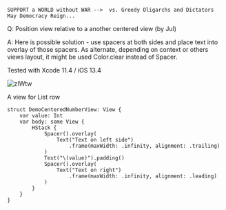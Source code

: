 ```
SUPPORT a WORLD without WAR -->  vs. Greedy Oligarchs and Dictators
May Democracy Reign... 
```

Q: Position view relative to a another centered view (by Jul)

A: Here is possible solution - use spacers at both sides and place text into overlay of those 
spacers. As alternate, depending on context or others views layout, it might be used
Color.clear instead of Spacer. 

Tested with Xcode 11.4 / iOS 13.4

![zIWtw](https://user-images.githubusercontent.com/62171579/167773113-7087f42b-9824-4ced-a67d-35c9afeac832.png)

A view for List row

```
struct DemoCenteredNumberView: View {
    var value: Int
    var body: some View {
        HStack {
            Spacer().overlay(
                Text("Text on left side")
                    .frame(maxWidth: .infinity, alignment: .trailing)
            )
            Text("\(value)").padding()
            Spacer().overlay(
                Text("Text on right")
                    .frame(maxWidth: .infinity, alignment: .leading)
            )
        }
    }
}
```
